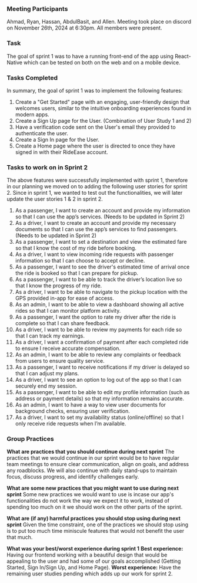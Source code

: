### Meeting Participants
Ahmad, Ryan, Hassan, AbdulBasit, and Allen. 
Meeting took place on discord on November 26th, 2024 at 6:30pm. All members were present.

### Task

The goal of sprint 1 was to have a running front-end of the app using React-Native which can be tested on both on the web and on a mobile device. 

### Tasks Completed
In summary, the goal of sprint 1 was to implement the following features:
1. Create a "Get Started" page with an engaging, user-friendly design that welcomes users, similar to the intuitive onboarding experiences found in modern apps.
2. Create a Sign Up page for the User. (Combination of User Study 1 and 2)
3. Have a verification code sent on the User's email they provided to authenticate the user.
4. Create a Sign In page for the User.
5. Create a Home page where the user is directed to once they have signed in with their RideEase account.
   
### Tasks to work on in Sprint 2
The above features were successfully implemented with sprint 1, therefore in our planning we moved on to adding the following user stories for sprint 2. Since in sprint 1, we wanted to test out the functionalities, we will later update the user stories 1 & 2 in sprint 2.

1. As a passenger, I want to create an account and provide my information so that I can use the app’s services.  (Needs to be updated in Sprint 2)
2. As a driver, I want to create an account and provide my necessary documents so that I can use the app’s services to find passengers. (Needs to be updated in Sprint 2)
3. As a passenger, I want to set a destination and view the estimated fare so that I know the cost of my ride before booking.
4. As a driver, I want to view incoming ride requests with passenger information so that I can choose to accept or decline.
5. As a passenger, I want to see the driver's estimated time of arrival once the ride is booked so that I can prepare for pickup.
6. As a passenger, I want to be able to track the driver’s location live so that I know the progress of my ride.
7. As a driver, I want to be able to navigate to the pickup location with the GPS provided in-app for ease of access.
8. As an admin, I want to be able to view a dashboard showing all active rides so that I can monitor platform activity.
9. As a passenger, I want the option to rate my driver after the ride is complete so that I can share feedback.
10. As a driver, I want to be able to review my payments for each ride so that I can track my earnings.
11. As a driver, I want a confirmation of payment after each completed ride to ensure I receive accurate compensation.
12. As an admin, I want to be able to review any complaints or feedback from users to ensure quality service.
13. As a passenger, I want to receive notifications if my driver is delayed so that I can adjust my plans.
14. As a driver, I want to see an option to log out of the app so that I can securely end my session.
15. As a passenger, I want to be able to edit my profile information (such as address or payment details) so that my information remains accurate.
16. As an admin, I want to have a way to view user documents for background checks, ensuring user verification.
17. As a driver, I want to set my availability status (online/offline) so that I only receive ride requests when I’m available.
  

### Group Practices

**What are practices that you should continue during next sprint**
The practices that we would continue in our sprint would be to have regular team meetings to ensure clear communication, align on goals, and address any roadblocks. We will also continue with daily stand-ups to maintain focus, discuss progress, and identify challenges early.

**What are some new practices that you might want to use during next sprint**
Some new practices we would want to use is incase our app's functionalities do not work the way we expect it to work, instead of spending too much on it we should work on the other parts of the sprint.

**What are (if any) harmful practices you should stop using during next sprint**
Given the time constraint, one of the practices we should stop using is to put too much time miniscule features that would not benefit the user that much.

**What was your best/worst experience during sprint 1**
**Best experience:** Having our frontend working with a beautiful design that would be appealing to the user and had some of our goals accomplished (Getting Started, Sign In/Sign Up, and Home Page).
**Worst experience:** Have the remaining user studies pending which adds up our work for sprint 2.

